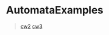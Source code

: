 # AutomataExamples
> [cw2](hhttps://zeynasip.github.io/AutomataExamples/cw2.html)
> [cw3](https://zeynasip.github.io/AutomataExamples/cw3.html)
